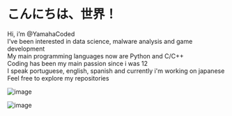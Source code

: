# こんにちは、世界！

Hi, i’m @YamahaCoded  
I’ve been interested in data science, malware analysis and game development  
My main programming languages now are Python and C/C++  
Coding has been my main passion since i was 12  
I speak portuguese, english, spanish and currently i'm working on japanese  
Feel free to explore my repositories  

![image](https://imgur.com/CzGWxDK.gif)
<p style="text-align: center;">

  
![image](https://github-readme-stats.vercel.app/api/top-langs/?username=YamahaCoded&layout=compact&langs_count=6&theme=radical)





<!---
YamahaCoded/YamahaCoded is a ✨ special ✨ repository because its `README.md` (this file) appears on your GitHub profile.
You can click the Preview link to take a look at your changes.
--->
